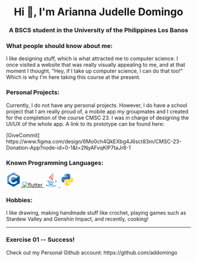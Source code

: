 <h1 align="center">Hi 👋, I'm Arianna Judelle Domingo</h1>
<h3 align="center">A BSCS student in the University of the Philippines Los Banos</h3>

<h3 align="left">What people should know about me:</h3>
<p align="left">
  I like designing stuff, which is what attracted me to computer science. I once visited a website that was really visually appealing to me, and at that moment I thought, "Hey, if I take up computer science, I can do that too!" Which is why I'm here taking this course at the present. 
</p>

<h3 align="left">Personal Projects:</h3>
<p align="left">
  Currently, I do not have any personal projects. However, I do have a school project that I am really proud of, a mobile app my groupmates and I created for the completion of the course CMSC 23. I was in charge of designing the UI/UX of the whole app. A link to its prototype can be found here: 
</p>
[GiveCommit] https://www.figma.com/design/6Mo0ch4QkEXbg4J6sct83m/CMSC-23-Donation-App?node-id=0-1&t=2NyAFvqKlP7taJr8-1

<h3 align="left">Known Programming Languages:</h3>
<p align="left"> <a href="https://www.cprogramming.com/" target="_blank" rel="noreferrer"> <img src="https://raw.githubusercontent.com/devicons/devicon/master/icons/c/c-original.svg" alt="c" width="40" height="40"/> </a> <a href="https://flutter.dev" target="_blank" rel="noreferrer"> <img src="https://www.vectorlogo.zone/logos/flutterio/flutterio-icon.svg" alt="flutter" width="40" height="40"/> </a> <a href="https://www.java.com" target="_blank" rel="noreferrer"> <img src="https://raw.githubusercontent.com/devicons/devicon/master/icons/java/java-original.svg" alt="java" width="40" height="40"/> </a> <a href="https://www.python.org" target="_blank" rel="noreferrer"> <img src="https://raw.githubusercontent.com/devicons/devicon/master/icons/python/python-original.svg" alt="python" width="40" height="40"/> </a> </p>

<h3 align="left">Hobbies:</h3>
<p align="left">
  I like drawing, making handmade stuff like crochet, playing games such as Stardew Valley and Genshin Impact, and recently, cooking!
</p>

<hr>

<h3 align="left">Exercise 01 -- Success!</h3>
Check out my Personal Github account: https://github.com/addomingo
